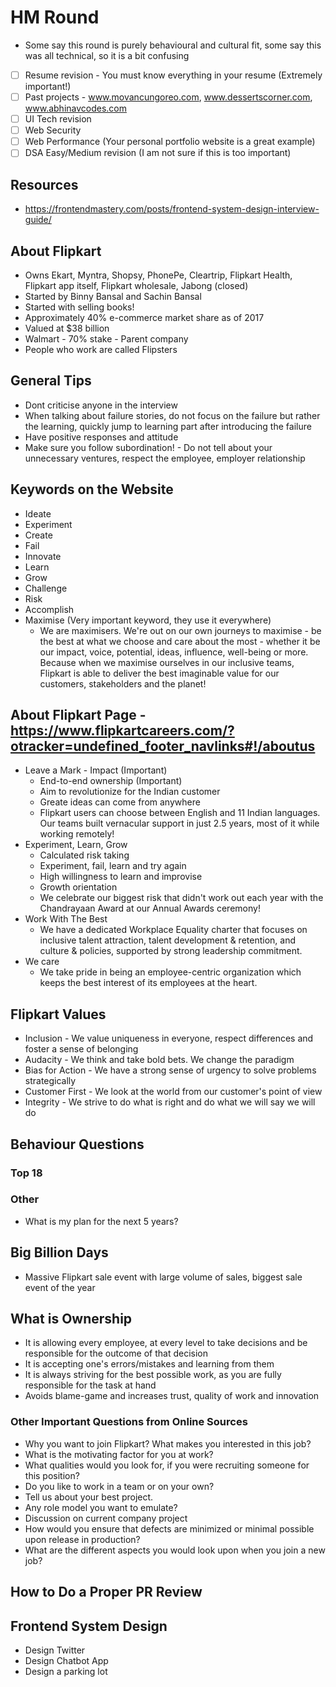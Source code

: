 # HM Round
* Some say this round is purely behavioural and cultural fit, some say this was all technical, so it is a bit confusing

- [ ] Resume revision - You must know everything in your resume (Extremely important!)
- [ ] Past projects - www.movancungoreo.com, www.dessertscorner.com, www.abhinavcodes.com
- [ ] UI Tech revision
- [ ] Web Security
- [ ] Web Performance (Your personal portfolio website is a great example)
- [ ] DSA Easy/Medium revision (I am not sure if this is too important)

## Resources
* https://frontendmastery.com/posts/frontend-system-design-interview-guide/

## About Flipkart
* Owns Ekart, Myntra, Shopsy, PhonePe, Cleartrip, Flipkart Health, Flipkart app itself, Flipkart wholesale, Jabong (closed)
* Started by Binny Bansal and Sachin Bansal
* Started with selling books!
* Approximately 40% e-commerce market share as of 2017
* Valued at $38 billion
* Walmart - 70% stake - Parent company
* People who work are called Flipsters

## General Tips
* Dont criticise anyone in the interview
* When talking about failure stories, do not focus on the failure but rather the learning, quickly jump to learning part after introducing the failure
* Have positive responses and attitude
* Make sure you follow subordination! - Do not tell about your unnecessary ventures, respect the employee, employer relationship

## Keywords on the Website
* Ideate
* Experiment
* Create
* Fail
* Innovate
* Learn
* Grow
* Challenge
* Risk
* Accomplish
* Maximise (Very important keyword, they use it everywhere)
  * We are maximisers. We're out on our own journeys to maximise - be the best at what we choose and care about the most - whether it be our impact, voice, potential, ideas, influence, well-being or more. Because when we maximise ourselves in our inclusive teams, Flipkart is able to deliver the best imaginable value for our customers, stakeholders and the planet!

## About Flipkart Page - https://www.flipkartcareers.com/?otracker=undefined_footer_navlinks#!/aboutus
* Leave a Mark - Impact (Important)
  * End-to-end ownership (Important)
  * Aim to revolutionize for the Indian customer
  * Greate ideas can come from anywhere
  * Flipkart users can choose between English and 11 Indian languages. Our teams built vernacular support in just 2.5 years, most of it while working remotely!
* Experiment, Learn, Grow
  * Calculated risk taking
  * Experiment, fail, learn and try again
  * High willingness to learn and improvise
  * Growth orientation
  * We celebrate our biggest risk that didn't work out each year with the Chandrayaan Award at our Annual Awards ceremony!
* Work With The Best
  * We have a dedicated Workplace Equality charter that focuses on inclusive talent attraction, talent development & retention, and culture & policies, supported by strong leadership commitment.
* We care
  * We take pride in being an employee-centric organization which keeps the best interest of its employees at the heart.

## Flipkart Values
* Inclusion - We value uniqueness in everyone, respect differences and foster a sense of belonging
* Audacity - We think and take bold bets. We change the paradigm
* Bias for Action - We have a strong sense of urgency to solve problems strategically
* Customer First - We look at the world from our customer's point of view
* Integrity - We strive to do what is right and do what we will say we will do

## Behaviour Questions
### Top 18

### Other
* What is my plan for the next 5 years?

## Big Billion Days
* Massive Flipkart sale event with large volume of sales, biggest sale event of the year

## What is Ownership
* It is allowing every employee, at every level to take decisions and be responsible for the outcome of that decision
* It is accepting one's errors/mistakes and learning from them
* It is always striving for the best possible work, as you are fully responsible for the task at hand
* Avoids blame-game and increases trust, quality of work and innovation

### Other Important Questions from Online Sources
* Why you want to join Flipkart? What makes you interested in this job?
* What is the motivating factor for you at work?
* What qualities would you look for, if you were recruiting someone for this position?
* Do you like to work in a team or on your own?
* Tell us about your best project.
* Any role model you want to emulate?
* Discussion on current company project
* How would you ensure that defects are minimized or minimal possible upon release in production?
* What are the different aspects you would look upon when you join a new job?

## How to Do a Proper PR Review

## Frontend System Design
* Design Twitter
* Design Chatbot App
* Design a parking lot

